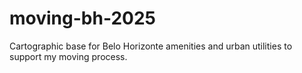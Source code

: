 # moving-bh-2025
Cartographic base for Belo Horizonte amenities and urban utilities to support my moving process.
